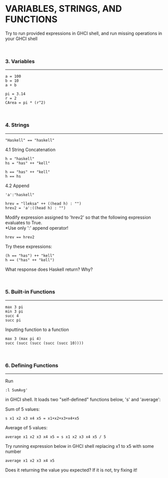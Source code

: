 # VARIABLES, STRINGS, AND FUNCTIONS


Try to run provided expressions in GHCI shell,
and run missing operations in your GHCI shell

&nbsp;
### 3. Variables
------------------------
```
a = 100
b = 10
a + b
```
```
pi = 3.14
r = 2
CArea = pi * (r^2)
```

&nbsp;
### 4. Strings
------------------------
```
"Haskell" == "haskell"
```

4.1 String Concatenation
```
h = "haskell"
hs = "has" ++ "kell"
```
```
h == "has" ++ "kell"
h == hs
```

4.2 Append
```
'a':"haskell"
```
```
hrev = "lleksa" ++ ((head h) : "")
hrev2 = 'a':((head h) : "")
```

Modify expression assigned to 'hrev2' so that the following expression evaluates to True.  
\*Use only ':' append operator!
```
hrev == hrev2
```

Try these expressions:
```
(h == "has") ++ "kell"
h == ("has" ++ "kell")
```
What response does Haskell return? Why?

&nbsp;
### 5. Built-in Functions
------------------------
```
max 3 pi
min 3 pi
succ 4
succ pi
```

Inputting function to a function
```
max 3 (max pi 4)
succ (succ (succ (succ (succ 10))))
```

&nbsp;
### 6. Defining Functions
------------------------

Run
```
:l SumAvg'
```
in GHCI shell. It loads two "self-defined" functions below, 's' and 'average':

Sum of 5 values:
```
s x1 x2 x3 x4 x5 = x1+x2+x3+x4+x5
```

Average of 5 values:
```
average x1 x2 x3 x4 x5 = s x1 x2 x3 x4 x5 / 5
```

Try running expression below in GHCI shell replacing x1 to x5 with some number
```
average x1 x2 x3 x4 x5
```
Does it returning the value you expected?
If it is not, try fixing it!